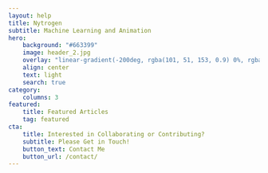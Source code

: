 ```yaml
---
layout: help
title: Nytrogen
subtitle: Machine Learning and Animation
hero:
    background: "#663399"
    image: header_2.jpg
    overlay: "linear-gradient(-200deg, rgba(101, 51, 153, 0.9) 0%, rgba(90, 51, 153, 0.9) 53%, rgba(71, 51, 153, 0.9) 100%)"
    align: center
    text: light
    search: true
category:
    columns: 3
featured:
    title: Featured Articles
    tag: featured
cta:
    title: Interested in Collaborating or Contributing?
    subtitle: Please Get in Touch!
    button_text: Contact Me   
    button_url: /contact/      
---
```

